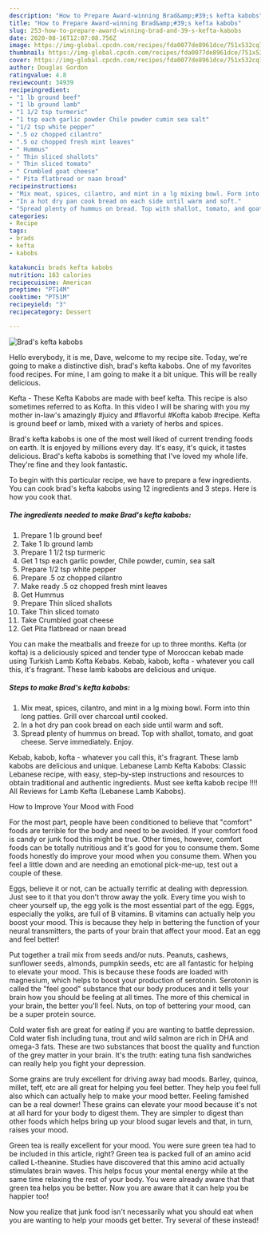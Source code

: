 ```yaml
---
description: "How to Prepare Award-winning Brad&amp;#39;s kefta kabobs"
title: "How to Prepare Award-winning Brad&amp;#39;s kefta kabobs"
slug: 253-how-to-prepare-award-winning-brad-and-39-s-kefta-kabobs
date: 2020-08-16T12:07:08.756Z
image: https://img-global.cpcdn.com/recipes/fda0077de8961dce/751x532cq70/brads-kefta-kabobs-recipe-main-photo.jpg
thumbnail: https://img-global.cpcdn.com/recipes/fda0077de8961dce/751x532cq70/brads-kefta-kabobs-recipe-main-photo.jpg
cover: https://img-global.cpcdn.com/recipes/fda0077de8961dce/751x532cq70/brads-kefta-kabobs-recipe-main-photo.jpg
author: Douglas Gordon
ratingvalue: 4.8
reviewcount: 34939
recipeingredient:
- "1 lb ground beef"
- "1 lb ground lamb"
- "1 1/2 tsp turmeric"
- "1 tsp each garlic powder Chile powder cumin sea salt"
- "1/2 tsp white pepper"
- ".5 oz chopped cilantro"
- ".5 oz chopped fresh mint leaves"
- " Hummus"
- " Thin sliced shallots"
- " Thin sliced tomato"
- " Crumbled goat cheese"
- " Pita flatbread or naan bread"
recipeinstructions:
- "Mix meat, spices, cilantro, and mint in a lg mixing bowl. Form into thin long patties. Grill over charcoal until cooked."
- "In a hot dry pan cook bread on each side until warm and soft."
- "Spread plenty of hummus on bread. Top with shallot, tomato, and goat cheese. Serve immediately. Enjoy."
categories:
- Recipe
tags:
- brads
- kefta
- kabobs

katakunci: brads kefta kabobs 
nutrition: 163 calories
recipecuisine: American
preptime: "PT14M"
cooktime: "PT51M"
recipeyield: "3"
recipecategory: Dessert

---
```



![Brad&#39;s kefta kabobs](https://img-global.cpcdn.com/recipes/fda0077de8961dce/751x532cq70/brads-kefta-kabobs-recipe-main-photo.jpg)

Hello everybody, it is me, Dave, welcome to my recipe site. Today, we're going to make a distinctive dish, brad&#39;s kefta kabobs. One of my favorites food recipes. For mine, I am going to make it a bit unique. This will be really delicious.

Kefta - These Kefta Kabobs are made with beef kefta. This recipe is also sometimes referred to as Kofta. In this video I will be sharing with you my mother in-law&#39;s amazingly #juicy and #flavorful #Kofta kabob #recipe. Kefta is ground beef or lamb, mixed with a variety of herbs and spices.

Brad&#39;s kefta kabobs is one of the most well liked of current trending foods on earth. It is enjoyed by millions every day. It's easy, it's quick, it tastes delicious. Brad&#39;s kefta kabobs is something that I've loved my whole life. They're fine and they look fantastic.


To begin with this particular recipe, we have to prepare a few ingredients. You can cook brad&#39;s kefta kabobs using 12 ingredients and 3 steps. Here is how you cook that.

<!--inarticleads1-->

##### The ingredients needed to make Brad&#39;s kefta kabobs:

1. Prepare 1 lb ground beef
1. Take 1 lb ground lamb
1. Prepare 1 1/2 tsp turmeric
1. Get 1 tsp each garlic powder, Chile powder, cumin, sea salt
1. Prepare 1/2 tsp white pepper
1. Prepare .5 oz chopped cilantro
1. Make ready .5 oz chopped fresh mint leaves
1. Get  Hummus
1. Prepare  Thin sliced shallots
1. Take  Thin sliced tomato
1. Take  Crumbled goat cheese
1. Get  Pita flatbread or naan bread


You can make the meatballs and freeze for up to three months. Kefta (or kofta) is a deliciously spiced and tender type of Moroccan kebab made using Turkish Lamb Kofta Kebabs. Kebab, kabob, kofta - whatever you call this, it&#39;s fragrant. These lamb kabobs are delicious and unique. 

<!--inarticleads2-->

##### Steps to make Brad&#39;s kefta kabobs:

1. Mix meat, spices, cilantro, and mint in a lg mixing bowl. Form into thin long patties. Grill over charcoal until cooked.
1. In a hot dry pan cook bread on each side until warm and soft.
1. Spread plenty of hummus on bread. Top with shallot, tomato, and goat cheese. Serve immediately. Enjoy.


Kebab, kabob, kofta - whatever you call this, it&#39;s fragrant. These lamb kabobs are delicious and unique. Lebanese Lamb Kefta Kabobs: Classic Lebanese recipe, with easy, step-by-step instructions and resources to obtain traditional and authentic ingredients. Must see kefta kabob recipe !!!! All Reviews for Lamb Kefta (Lebanese Lamb Kabobs). 

How to Improve Your Mood with Food


For the most part, people have been conditioned to believe that "comfort" foods are terrible for the body and need to be avoided. If your comfort food is candy or junk food this might be true. Other times, however, comfort foods can be totally nutritious and it's good for you to consume them. Some foods honestly do improve your mood when you consume them. When you feel a little down and are needing an emotional pick-me-up, test out a couple of these.

Eggs, believe it or not, can be actually terrific at dealing with depression. Just see to it that you don't throw away the yolk. Every time you wish to cheer yourself up, the egg yolk is the most essential part of the egg. Eggs, especially the yolks, are full of B vitamins. B vitamins can actually help you boost your mood. This is because they help in bettering the function of your neural transmitters, the parts of your brain that affect your mood. Eat an egg and feel better!

Put together a trail mix from seeds and/or nuts. Peanuts, cashews, sunflower seeds, almonds, pumpkin seeds, etc are all fantastic for helping to elevate your mood. This is because these foods are loaded with magnesium, which helps to boost your production of serotonin. Serotonin is called the "feel good" substance that our body produces and it tells your brain how you should be feeling at all times. The more of this chemical in your brain, the better you'll feel. Nuts, on top of bettering your mood, can be a super protein source.

Cold water fish are great for eating if you are wanting to battle depression. Cold water fish including tuna, trout and wild salmon are rich in DHA and omega-3 fats. These are two substances that boost the quality and function of the grey matter in your brain. It's the truth: eating tuna fish sandwiches can really help you fight your depression. 

Some grains are truly excellent for driving away bad moods. Barley, quinoa, millet, teff, etc are all great for helping you feel better. They help you feel full also which can actually help to make your mood better. Feeling famished can be a real downer! These grains can elevate your mood because it's not at all hard for your body to digest them. They are simpler to digest than other foods which helps bring up your blood sugar levels and that, in turn, raises your mood.

Green tea is really excellent for your mood. You were sure green tea had to be included in this article, right? Green tea is packed full of an amino acid called L-theanine. Studies have discovered that this amino acid actually stimulates brain waves. This helps focus your mental energy while at the same time relaxing the rest of your body. You were already aware that that green tea helps you be better. Now you are aware that it can help you be happier too!

Now you realize that junk food isn't necessarily what you should eat when you are wanting to help your moods get better. Try several of these instead!

